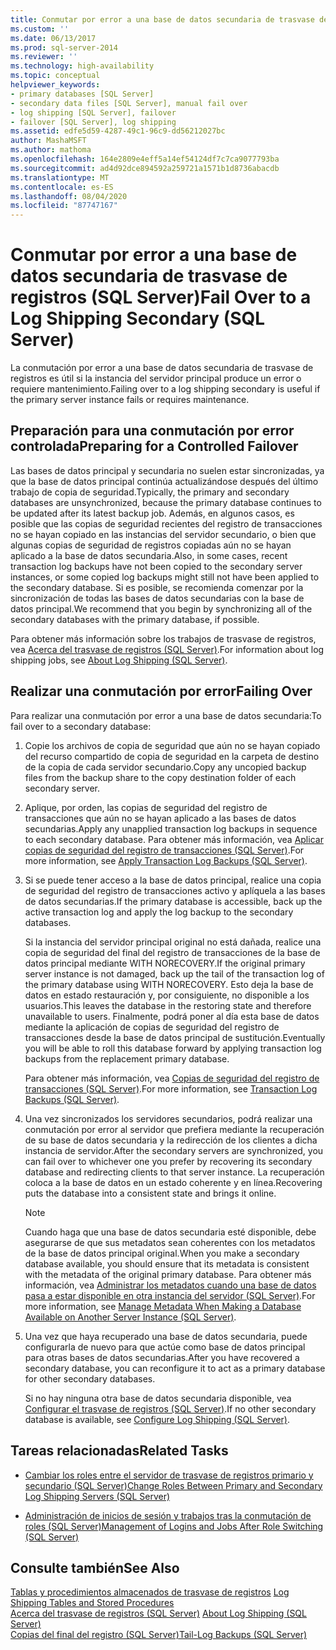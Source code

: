 ```yaml
---
title: Conmutar por error a una base de datos secundaria de trasvase de registros (SQL Server) | Microsoft Docs
ms.custom: ''
ms.date: 06/13/2017
ms.prod: sql-server-2014
ms.reviewer: ''
ms.technology: high-availability
ms.topic: conceptual
helpviewer_keywords:
- primary databases [SQL Server]
- secondary data files [SQL Server], manual fail over
- log shipping [SQL Server], failover
- failover [SQL Server], log shipping
ms.assetid: edfe5d59-4287-49c1-96c9-dd56212027bc
author: MashaMSFT
ms.author: mathoma
ms.openlocfilehash: 164e2809e4eff5a14ef54124df7c7ca9077793ba
ms.sourcegitcommit: ad4d92dce894592a259721a1571b1d8736abacdb
ms.translationtype: MT
ms.contentlocale: es-ES
ms.lasthandoff: 08/04/2020
ms.locfileid: "87747167"
---
```

# <a name="fail-over-to-a-log-shipping-secondary-sql-server"></a><span data-ttu-id="cf988-102">Conmutar por error a una base de datos secundaria de trasvase de registros (SQL Server)</span><span class="sxs-lookup"><span data-stu-id="cf988-102">Fail Over to a Log Shipping Secondary (SQL Server)</span></span>
  <span data-ttu-id="cf988-103">La conmutación por error a una base de datos secundaria de trasvase de registros es útil si la instancia del servidor principal produce un error o requiere mantenimiento.</span><span class="sxs-lookup"><span data-stu-id="cf988-103">Failing over to a log shipping secondary is useful if the primary server instance fails or requires maintenance.</span></span>  
  
## <a name="preparing-for-a-controlled-failover"></a><span data-ttu-id="cf988-104">Preparación para una conmutación por error controlada</span><span class="sxs-lookup"><span data-stu-id="cf988-104">Preparing for a Controlled Failover</span></span>  
 <span data-ttu-id="cf988-105">Las bases de datos principal y secundaria no suelen estar sincronizadas, ya que la base de datos principal continúa actualizándose después del último trabajo de copia de seguridad.</span><span class="sxs-lookup"><span data-stu-id="cf988-105">Typically, the primary and secondary databases are unsynchronized, because the primary database continues to be updated after its latest backup job.</span></span> <span data-ttu-id="cf988-106">Además, en algunos casos, es posible que las copias de seguridad recientes del registro de transacciones no se hayan copiado en las instancias del servidor secundario, o bien que algunas copias de seguridad de registros copiadas aún no se hayan aplicado a la base de datos secundaria.</span><span class="sxs-lookup"><span data-stu-id="cf988-106">Also, in some cases, recent transaction log backups have not been copied to the secondary server instances, or some copied log backups might still not have been applied to the secondary database.</span></span> <span data-ttu-id="cf988-107">Si es posible, se recomienda comenzar por la sincronización de todas las bases de datos secundarias con la base de datos principal.</span><span class="sxs-lookup"><span data-stu-id="cf988-107">We recommend that you begin by synchronizing all of the secondary databases with the primary database, if possible.</span></span>  
  
 <span data-ttu-id="cf988-108">Para obtener más información sobre los trabajos de trasvase de registros, vea [Acerca del trasvase de registros &#40;SQL Server&#41;](about-log-shipping-sql-server.md).</span><span class="sxs-lookup"><span data-stu-id="cf988-108">For information about log shipping jobs, see [About Log Shipping &#40;SQL Server&#41;](about-log-shipping-sql-server.md).</span></span>  
  
## <a name="failing-over"></a><span data-ttu-id="cf988-109">Realizar una conmutación por error</span><span class="sxs-lookup"><span data-stu-id="cf988-109">Failing Over</span></span>  
 <span data-ttu-id="cf988-110">Para realizar una conmutación por error a una base de datos secundaria:</span><span class="sxs-lookup"><span data-stu-id="cf988-110">To fail over to a secondary database:</span></span>  
  
1.  <span data-ttu-id="cf988-111">Copie los archivos de copia de seguridad que aún no se hayan copiado del recurso compartido de copia de seguridad en la carpeta de destino de la copia de cada servidor secundario.</span><span class="sxs-lookup"><span data-stu-id="cf988-111">Copy any uncopied backup files from the backup share to the copy destination folder of each secondary server.</span></span>  
  
2.  <span data-ttu-id="cf988-112">Aplique, por orden, las copias de seguridad del registro de transacciones que aún no se hayan aplicado a las bases de datos secundarias.</span><span class="sxs-lookup"><span data-stu-id="cf988-112">Apply any unapplied transaction log backups in sequence to each secondary database.</span></span> <span data-ttu-id="cf988-113">Para obtener más información, vea [Aplicar copias de seguridad del registro de transacciones &#40;SQL Server&#41;](../../relational-databases/backup-restore/apply-transaction-log-backups-sql-server.md).</span><span class="sxs-lookup"><span data-stu-id="cf988-113">For more information, see [Apply Transaction Log Backups &#40;SQL Server&#41;](../../relational-databases/backup-restore/apply-transaction-log-backups-sql-server.md).</span></span>  
  
3.  <span data-ttu-id="cf988-114">Si se puede tener acceso a la base de datos principal, realice una copia de seguridad del registro de transacciones activo y aplíquela a las bases de datos secundarias.</span><span class="sxs-lookup"><span data-stu-id="cf988-114">If the primary database is accessible, back up the active transaction log and apply the log backup to the secondary databases.</span></span>  
  
     <span data-ttu-id="cf988-115">Si la instancia del servidor principal original no está dañada, realice una copia de seguridad del final del registro de transacciones de la base de datos principal mediante WITH NORECOVERY.</span><span class="sxs-lookup"><span data-stu-id="cf988-115">If the original primary server instance is not damaged, back up the tail of the transaction log of the primary database using WITH NORECOVERY.</span></span> <span data-ttu-id="cf988-116">Esto deja la base de datos en estado restauración y, por consiguiente, no disponible a los usuarios.</span><span class="sxs-lookup"><span data-stu-id="cf988-116">This leaves the database in the restoring state and therefore unavailable to users.</span></span> <span data-ttu-id="cf988-117">Finalmente, podrá poner al día esta base de datos mediante la aplicación de copias de seguridad del registro de transacciones desde la base de datos principal de sustitución.</span><span class="sxs-lookup"><span data-stu-id="cf988-117">Eventually you will be able to roll this database forward by applying transaction log backups from the replacement primary database.</span></span>  
  
     <span data-ttu-id="cf988-118">Para obtener más información, vea [Copias de seguridad del registro de transacciones &#40;SQL Server&#41;](../../relational-databases/backup-restore/transaction-log-backups-sql-server.md).</span><span class="sxs-lookup"><span data-stu-id="cf988-118">For more information, see [Transaction Log Backups &#40;SQL Server&#41;](../../relational-databases/backup-restore/transaction-log-backups-sql-server.md).</span></span>  
  
4.  <span data-ttu-id="cf988-119">Una vez sincronizados los servidores secundarios, podrá realizar una conmutación por error al servidor que prefiera mediante la recuperación de su base de datos secundaria y la redirección de los clientes a dicha instancia de servidor.</span><span class="sxs-lookup"><span data-stu-id="cf988-119">After the secondary servers are synchronized, you can fail over to whichever one you prefer by recovering its secondary database and redirecting clients to that server instance.</span></span> <span data-ttu-id="cf988-120">La recuperación coloca a la base de datos en un estado coherente y en línea.</span><span class="sxs-lookup"><span data-stu-id="cf988-120">Recovering puts the database into a consistent state and brings it online.</span></span>  
  
    > [!NOTE]  
    >  <span data-ttu-id="cf988-121">Cuando haga que una base de datos secundaria esté disponible, debe asegurarse de que sus metadatos sean coherentes con los metadatos de la base de datos principal original.</span><span class="sxs-lookup"><span data-stu-id="cf988-121">When you make a secondary database available, you should ensure that its metadata is consistent with the metadata of the original primary database.</span></span> <span data-ttu-id="cf988-122">Para obtener más información, vea [Administrar los metadatos cuando una base de datos pasa a estar disponible en otra instancia del servidor &#40;SQL Server&#41;](../../relational-databases/databases/manage-metadata-when-making-a-database-available-on-another-server.md).</span><span class="sxs-lookup"><span data-stu-id="cf988-122">For more information, see [Manage Metadata When Making a Database Available on Another Server Instance &#40;SQL Server&#41;](../../relational-databases/databases/manage-metadata-when-making-a-database-available-on-another-server.md).</span></span>  
  
5.  <span data-ttu-id="cf988-123">Una vez que haya recuperado una base de datos secundaria, puede configurarla de nuevo para que actúe como base de datos principal para otras bases de datos secundarias.</span><span class="sxs-lookup"><span data-stu-id="cf988-123">After you have recovered a secondary database, you can reconfigure it to act as a primary database for other secondary databases.</span></span>  
  
     <span data-ttu-id="cf988-124">Si no hay ninguna otra base de datos secundaria disponible, vea [Configurar el trasvase de registros &#40;SQL Server&#41;](configure-log-shipping-sql-server.md).</span><span class="sxs-lookup"><span data-stu-id="cf988-124">If no other secondary database is available, see [Configure Log Shipping &#40;SQL Server&#41;](configure-log-shipping-sql-server.md).</span></span>  
  
##  <a name="related-tasks"></a><a name="RelatedTasks"></a> <span data-ttu-id="cf988-125">Tareas relacionadas</span><span class="sxs-lookup"><span data-stu-id="cf988-125">Related Tasks</span></span>  
  
-   [<span data-ttu-id="cf988-126">Cambiar los roles entre el servidor de trasvase de registros primario y secundario &#40;SQL Server&#41;</span><span class="sxs-lookup"><span data-stu-id="cf988-126">Change Roles Between Primary and Secondary Log Shipping Servers &#40;SQL Server&#41;</span></span>](change-roles-between-primary-and-secondary-log-shipping-servers-sql-server.md)  
  
-   [<span data-ttu-id="cf988-127">Administración de inicios de sesión y trabajos tras la conmutación de roles &#40;SQL Server&#41;</span><span class="sxs-lookup"><span data-stu-id="cf988-127">Management of Logins and Jobs After Role Switching &#40;SQL Server&#41;</span></span>](../../sql-server/failover-clusters/management-of-logins-and-jobs-after-role-switching-sql-server.md)  
  
## <a name="see-also"></a><span data-ttu-id="cf988-128">Consulte también</span><span class="sxs-lookup"><span data-stu-id="cf988-128">See Also</span></span>  
 <span data-ttu-id="cf988-129">[Tablas y procedimientos almacenados de trasvase de registros](log-shipping-tables-and-stored-procedures.md) </span><span class="sxs-lookup"><span data-stu-id="cf988-129">[Log Shipping Tables and Stored Procedures](log-shipping-tables-and-stored-procedures.md) </span></span>  
 <span data-ttu-id="cf988-130">[Acerca del trasvase de registros &#40;SQL Server&#41;](about-log-shipping-sql-server.md) </span><span class="sxs-lookup"><span data-stu-id="cf988-130">[About Log Shipping &#40;SQL Server&#41;](about-log-shipping-sql-server.md) </span></span>  
 [<span data-ttu-id="cf988-131">Copias del final del registro &#40;SQL Server&#41;</span><span class="sxs-lookup"><span data-stu-id="cf988-131">Tail-Log Backups &#40;SQL Server&#41;</span></span>](../../relational-databases/backup-restore/tail-log-backups-sql-server.md)  
  
  
